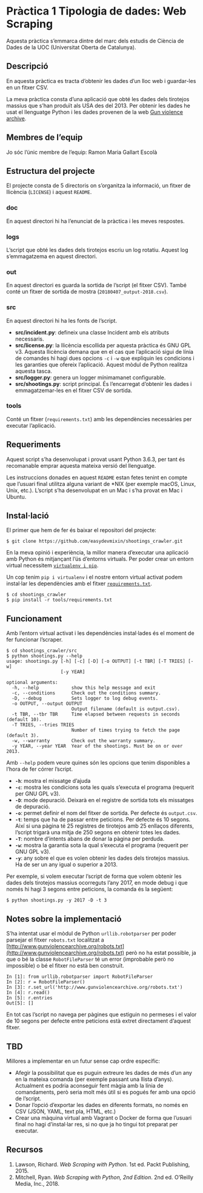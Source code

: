 # Pràctica 1 Tipologia de dades: Web Scraping

Aquesta pràctica s’emmarca dintre del marc dels estudis de Ciència de Dades de la UOC (Universitat Oberta de Catalunya).

##  Descripció

En aquesta pràctica es tracta d’obtenir les dades d’un lloc web i guardar-les en un fitxer CSV.

La meva pràctica consta d’una aplicació que obté les dades dels tirotejos massius que s’han produït als USA des del 2013. Per obtenir les dades he usat el llenguatge Python i les dades provenen de la web [Gun violence archive](http://www.gunviolencearchive.org/reports/mass-shooting).

## Membres de l’equip

Jo sóc l’únic membre de l’equip: Ramon Maria Gallart Escolà

## Estructura del projecte

El projecte consta de 5 directoris on s’organitza la informació, un fitxer de llicència (`LICENSE`)  i aquest `README`.

### doc

En aquest directori hi ha l’enunciat de la pràctica i les meves respostes.

### logs

L’script que obté les dades dels tirotejos escriu un log rotatiu. Aquest log s’emmagatzema en aquest directori.

### out

En aquest directori es guarda la sortida de l’script (el fitxer CSV). També conté un fitxer de sortida de mostra (`20180407_output-2018.csv`).

### src

En aquest directori hi ha les fonts de l’script.

- **src/incident.py**: defineix una classe Incident amb els atributs necessaris.
- **src/license.py**: la llicència escollida per aquesta pràctica és GNU GPL v3. Aquesta llicència demana que en el cas que l’aplicació sigui de línia de comandes hi hagi dues opcions `-c` i `-w` que expliquin les condicions i les garanties que ofereix l’aplicació. Aquest mòdul de Python realitza aquesta tasca.
- **src/logger.py**: genera un logger mínimamanet configurable.
- **src/shootings.py**: script principal. És l’encarregat d’obtenir les dades i emmagatzemar-les en el fitxer CSV de sortida.

### tools

Conté un fitxer (`requirements.txt`) amb les dependències necessàries per executar l’aplicació.

## Requeriments

Aquest script s’ha desenvolupat i provat usant Python 3.6.3, per tant és recomanable emprar aquesta mateixa versió del llenguatge.

Les instruccions donades en aquest `README` estan fetes tenint en compte que l’usuari final utilitza alguna variant de \*NIX (per exemple macOS, Linux, Unix, etc.). L’script s’ha desenvolupat en un Mac i s’ha provat en Mac i Ubuntu.

## Instal·lació

El primer que hem de fer és baixar el repositori del projecte:

	$ git clone https://github.com/easydevmixin/shootings_crawler.git

En la meva opinió i experiència, la millor manera d’executar una aplicació amb Python és mitjançant l’ús d’entorns virtuals. Per poder crear un entorn virtual necessitem [`virtualenv i pip`](http://www.easydevmixin.com/2015/06/07/virtualenv-and-pip/).

Un cop tenim `pip i virtualenv` i el nostre entorn virtual activat podem instal·lar les dependències amb el fitxer [`requirements.txt`](http://www.easydevmixin.com/2015/06/19/creating-a-requirements-file/).

	$ cd shootings_crawler
	$ pip install -r tools/requirements.txt

## Funcionament

Amb l’entorn virtual activat i les dependències instal·lades és el moment de fer funcionar l’scraper.

	$ cd shootings_crawler/src
	$ python shootings.py --help
	usage: shootings.py [-h] [-c] [-D] [-o OUTPUT] [-t TBR] [-T TRIES] [-w]
	                    [-y YEAR]

	optional arguments:
	  -h, --help            show this help message and exit
	  -c, --conditions      Check out the conditions summary.
	  -D, --debug           Sets logger to log debug events.
	  -o OUTPUT, --output OUTPUT
	                        Output filename (default is output.csv).
	  -t TBR, --tbr TBR     Time elapsed between requests in seconds (default 10).
	  -T TRIES, --tries TRIES
	                        Number of times trying to fetch the page (default 3).
	  -w, --warranty        Check out the warranty summary.
	  -y YEAR, --year YEAR  Year of the shootings. Must be on or over 2013.

Amb `--help` podem veure quines són les opcions que tenim disponibles a l’hora de fer córrer l’script.

- **`-h`**: mostra el missatge d’ajuda
- **`-c`**: mostra les condicions sota les quals s’executa el programa (requerit per GNU GPL v3).
- **`-D`**: mode depuració. Deixarà en el registre de sortida tots els missatges de depuració.
- **`-o`**: permet definir el nom del fitxer de sortida. Per defecte és `output.csv`.
- **`-t`**: temps que ha de passar entre peticions. Per defecte és 10 segons. Així si una pàgina té 25 registres de tirotejos amb 25 enllaços diferents, l’script trigarà una mitja de 250 segons en obtenir totes les dades.
- **`-T`**: nombre d’intents abans de donar la pàgina per perduda.
- **`-w`**: mostra la garantia sota la qual s’executa el programa (requerit per GNU GPL v3).
- **`-y`**: any sobre el que es volen obtenir les dades dels tirotejos massius. Ha de ser un any igual o superior a 2013.

Per exemple, si volem executar l’script de forma que volem obtenir les dades dels tirotejos massius ocorreguts l’any 2017, en mode debug i que només hi hagi 3 segons entre peticions, la comanda és la següent:

	$ python shootings.py -y 2017 -D -t 3

## Notes sobre la implementació

S’ha intentat usar el mòdul de Python `urllib.robotparser` per poder parsejar el fitxer `robots.txt` localitzat a [http://www.gunviolencearchive.org/robots.txt](http://www.gunviolencearchive.org/robots.txt) però no ha estat possible, ja que o bé la classe `RobotFileParser` té un error (improbable però no impossible) o bé el fitxer no està ben construït.

	In [1]: from urllib.robotparser import RobotFileParser
	In [2]: r = RobotFileParser()
	In [3]: r.set_url('http://www.gunviolencearchive.org/robots.txt')
	In [4]: r.read()
	In [5]: r.entries
	Out[5]: []

En tot cas l’script no navega per pàgines que estiguin no permeses i el valor de 10 segons per defecte entre peticions està extret directament d’aquest fitxer.

## TBD

Millores a implementar en un futur sense cap ordre específic:

- Afegir la possibilitat que es puguin extreure les dades de més d’un any en la mateixa comanda (per exemple passant una llista d’anys). Actualment es podria aconseguir fent màgia amb la línia de comandaments, però seria molt més útil si es pogués fer amb una opció de l’script.
- Donar l’opció d’exportar les dades en diferents formats, no només en CSV (JSON, YAML, text pla, HTML, etc.)
- Crear una màquina virtual amb Vagrant o Docker de forma que l’usuari final no hagi d’instal·lar res, si no que ja ho tingui tot preparat per executar.

## Recursos

1. Lawson, Richard. *Web Scraping with Python*. 1st ed. Packt Publishing, 2015.
2. Mitchell, Ryan. *Web Scraping with Python, 2nd Edition*. 2nd ed. O’Reilly Media, Inc., 2018.
